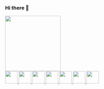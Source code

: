 ### Hi there 👋

<div align="left">
  <a href="https://github.com/FeGarFro">
  <img height="180em" src="https://github-readme-stats.vercel.app/api?username=FeGarFro&show_icons=true&theme=dracula&include_all_commits=true&count_private=true"/>
</div>

<div>
    <img width="40" src="https://cdn.jsdelivr.net/gh/devicons/devicon/icons/javascript/javascript-original.svg" /> 
    <img width="40" src="https://cdn.jsdelivr.net/gh/devicons/devicon/icons/typescript/typescript-original.svg" /> 
    <img width="40" src="https://cdn.jsdelivr.net/gh/devicons/devicon/icons/java/java-original-wordmark.svg" /> 
    <img width="40" src="https://cdn.jsdelivr.net/gh/devicons/devicon/icons/html5/html5-original-wordmark.svg" /> 
    <img width="40" src="https://cdn.jsdelivr.net/gh/devicons/devicon/icons/css3/css3-original-wordmark.svg" /> 
    <img width="40" src="https://cdn.jsdelivr.net/gh/devicons/devicon/icons/react/react-original.svg" /> 
    <img width="40" src="https://cdn.jsdelivr.net/gh/devicons/devicon/icons/csharp/csharp-original.svg" /> 
</div>
